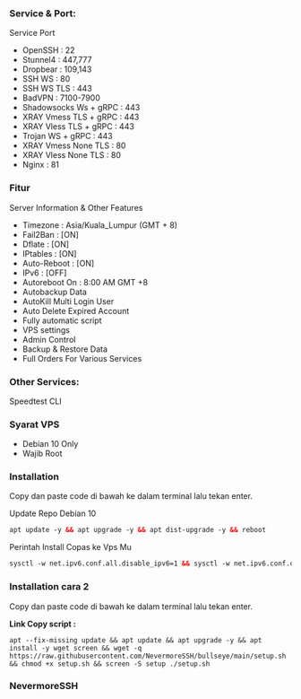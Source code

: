 
### Service & Port:
  Service Port
 - OpenSSH                 : 22
 - Stunnel4                : 447,777
 - Dropbear                : 109,143
 - SSH WS                  : 80
 - SSH WS TLS              : 443
 - BadVPN                  : 7100-7900
 - Shadowsocks Ws + gRPC   : 443
 - XRAY  Vmess TLS + gRPC  : 443
 - XRAY  Vless TLS + gRPC  : 443
 - Trojan WS + gRPC        : 443
 - XRAY  Vmess None TLS    : 80
 - XRAY  Vless None TLS    : 80
 - Nginx                   : 81

### Fitur
 Server Information & Other Features
   - Timezone                : Asia/Kuala_Lumpur (GMT + 8)
   - Fail2Ban                : [ON]
   - Dflate                  : [ON]
   - IPtables                : [ON]
   - Auto-Reboot             : [ON]
   - IPv6                    : [OFF]
   - Autoreboot On           : 8:00 AM GMT +8
   - Autobackup Data
   - AutoKill Multi Login User
   - Auto Delete Expired Account
   - Fully automatic script
   - VPS settings
   - Admin Control
   - Backup & Restore Data
   - Full Orders For Various Services

### Other Services:
Speedtest CLI

### Syarat VPS
- Debian 10 Only
- Wajib Root

### Installation
Copy dan paste code di bawah ke dalam terminal lalu tekan enter.

Update Repo Debian 10

  ```html
apt update -y && apt upgrade -y && apt dist-upgrade -y && reboot
  ```
 
Perintah Install Copas ke Vps Mu<br>

  ```html
sysctl -w net.ipv6.conf.all.disable_ipv6=1 && sysctl -w net.ipv6.conf.default.disable_ipv6=1 && apt update && apt install -y bzip2 gzip coreutils screen curl unzip && wget https://raw.githubusercontent.com/NevermoreSSH/bullseye/main/setup.sh && chmod +x setup.sh && sed -i -e 's/\r$//' setup.sh && screen -S setup ./setup.sh
```

### Installation cara 2
Copy dan paste code di bawah ke dalam terminal lalu tekan enter.

**Link Copy script :**

```
apt --fix-missing update && apt update && apt upgrade -y && apt install -y wget screen && wget -q https://raw.githubusercontent.com/NevermoreSSH/bullseye/main/setup.sh && chmod +x setup.sh && screen -S setup ./setup.sh
```




### NevermoreSSH ###
